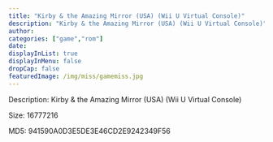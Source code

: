 ```yaml
---
title: "Kirby & the Amazing Mirror (USA) (Wii U Virtual Console)"
description: "Kirby & the Amazing Mirror (USA) (Wii U Virtual Console)"
author: 
categories: ["game","rom"]
date: 
displayInList: true
displayInMenu: false
dropCap: false
featuredImage: /img/miss/gamemiss.jpg
---
```


Description: Kirby & the Amazing Mirror (USA) (Wii U Virtual Console)

Size: 16777216

MD5: 941590A0D3E5DE3E46CD2E9242349F56

